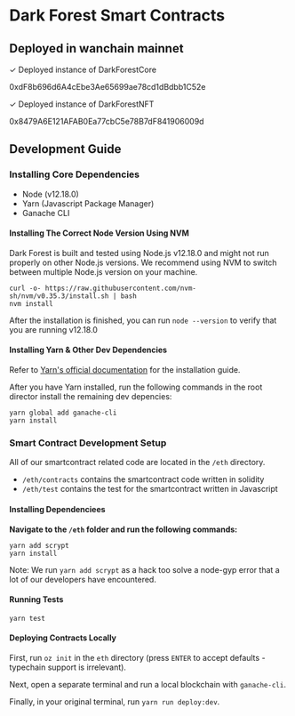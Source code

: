 # Dark Forest Smart Contracts

## Deployed in wanchain mainnet

✓ Deployed instance of DarkForestCore

0xdF8b696d6A4cEbe3Ae65699ae78cd1dBdbb1C52e

✓ Deployed instance of DarkForestNFT

0x8479A6E121AFAB0Ea77cbC5e78B7dF841906009d

## Development Guide

### Installing Core Dependencies

-   Node (v12.18.0)
-   Yarn (Javascript Package Manager)
-   Ganache CLI

#### Installing The Correct Node Version Using NVM

Dark Forest is built and tested using Node.js v12.18.0 and might not run properly on other Node.js versions. We recommend using NVM to switch between multiple Node.js version on your machine.

```
curl -o- https://raw.githubusercontent.com/nvm-sh/nvm/v0.35.3/install.sh | bash
nvm install
```

After the installation is finished, you can run `node --version` to verify that you are running v12.18.0

#### Installing Yarn & Other Dev Dependencies

Refer to [Yarn's official documentation](https://classic.yarnpkg.com/en/docs/install) for the installation guide.

After you have Yarn installed, run the following commands in the root director install the remaining dev depencies:

```
yarn global add ganache-cli
yarn install
```

### Smart Contract Development Setup

All of our smartcontract related code are located in the `/eth` directory.

-   `/eth/contracts` contains the smartcontract code written in solidity
-   `/eth/test` contains the test for the smartcontract written in Javascript

#### Installing Dependenciees

**Navigate to the `/eth` folder and run the following commands:**

```
yarn add scrypt
yarn install
```

Note: We run `yarn add scrypt` as a hack too solve a node-gyp error that a lot of our developers have encountered.

#### Running Tests

```
yarn test
```

#### Deploying Contracts Locally

First, run `oz init` in the `eth` directory (press `ENTER` to accept defaults - typechain support is irrelevant).

Next, open a separate terminal and run a local blockchain with `ganache-cli`.

Finally, in your original terminal, run `yarn run deploy:dev`.
